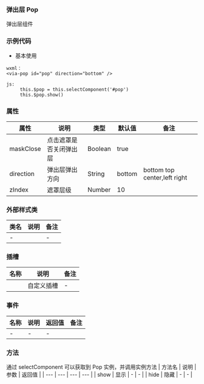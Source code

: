 ### 弹出层 Pop 
  弹出层组件


### 示例代码
* 基本使用
  
```
wxml：
<via-pop id="pop" direction="bottom" />

js:
     this.$pop = this.selectComponent('#pop')
     this.$pop.show()

```

 

### 属性
| 属性 | 说明 | 类型 | 默认值 | 备注 |
| --- | --- | --- | --- | --- |
| maskClose | 点击遮罩是否关闭弹出层 | Boolean | true | |
| direction | 弹出层弹出方向 | String | bottom |   bottom top center,left right |
| zIndex | 遮罩层级 | Number | 10 | | |
 
 
 

### 外部样式类
| 类名 | 说明 | 备注 | 
| --- | --- | --- |
| - |  | - |
 

### 插槽
| 名称 | 说明 | 备注 |
| --- | --- | --- |
|   | 自定义插槽 |   - |
 


### 事件
| 名称 | 说明 | 返回值 | 备注 |
| --- | --- | --- | --- |
| - | - | - |  | |
 
  
### 方法
通过 selectComponent 可以获取到 Pop 实例，并调用实例方法
| 方法名 | 说明 | 参数 | 返回值 |
| --- | --- | --- | --- |
| show | 显示 | - | -   |
| hide | 隐藏 | - | -   |
